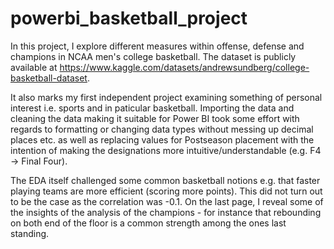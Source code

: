 # powerbi_basketball_project

In this project, I explore different measures within offense, defense and champions in NCAA men's college basketball. The dataset is publicly available at https://www.kaggle.com/datasets/andrewsundberg/college-basketball-dataset. 

It also marks my first independent project examining something of personal interest i.e. sports and in paticular basketball. Importing the data and cleaning the data making it suitable for Power BI took some effort with regards to formatting or changing data types without messing up decimal places etc. as well as replacing values for Postseason placement with the intention of making the designations more intuitive/understandable (e.g. F4 -> Final Four). 

The EDA itself challenged some common basketball notions e.g. that faster playing teams are more efficient (scoring more points). This did not turn out to be the case as the correlation was -0.1. On the last page, I reveal some of the insights of the analysis of the champions - for instance that rebounding on both end of the floor is a common strength among the ones last standing.
